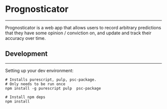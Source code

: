 # Prognosticator
----------------------

Prognosticator is a web app that allows users to record arbitrary predictions that they have some opinion / conviction on, and update and track their accuracy over time.


## Development
----------------------

Setting up your dev environment:

```
# Installs purescript, pulp, psc-package.
# Only needs to be run once
npm install -g purescript pulp  psc-package

# Install npm deps
npm install

```